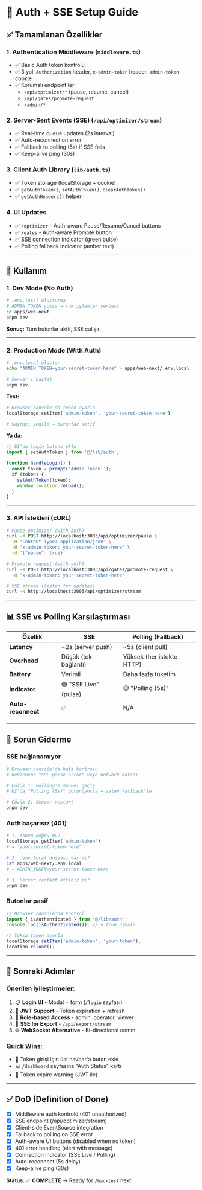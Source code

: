 # 🔐 Auth + SSE Setup Guide

## ✅ Tamamlanan Özellikler

### 1. **Authentication Middleware** (`middleware.ts`)
- ✅ Basic Auth token kontrolü
- ✅ 3 yol: `Authorization` header, `x-admin-token` header, `admin-token` cookie
- ✅ Korumalı endpoint'ler:
  - `/api/optimizer/*` (pause, resume, cancel)
  - `/api/gates/promote-request`
  - `/admin/*`

### 2. **Server-Sent Events (SSE)** (`/api/optimizer/stream`)
- ✅ Real-time queue updates (2s interval)
- ✅ Auto-reconnect on error
- ✅ Fallback to polling (5s) if SSE fails
- ✅ Keep-alive ping (30s)

### 3. **Client Auth Library** (`lib/auth.ts`)
- ✅ Token storage (localStorage + cookie)
- ✅ `getAuthToken()`, `setAuthToken()`, `clearAuthToken()`
- ✅ `getAuthHeaders()` helper

### 4. **UI Updates**
- ✅ `/optimizer` - Auth-aware Pause/Resume/Cancel buttons
- ✅ `/gates` - Auth-aware Promote button
- ✅ SSE connection indicator (green pulse)
- ✅ Polling fallback indicator (amber text)

---

## 🚀 Kullanım

### **1. Dev Mode (No Auth)**
```bash
# .env.local oluşturma
# ADMIN_TOKEN yoksa → tüm işlemler serbest
cd apps/web-next
pnpm dev
```

**Sonuç:** Tüm butonlar aktif, SSE çalışır.

---

### **2. Production Mode (With Auth)**
```bash
# .env.local oluştur
echo "ADMIN_TOKEN=your-secret-token-here" > apps/web-next/.env.local

# Server'ı başlat
pnpm dev
```

**Test:**
```bash
# Browser console'da token ayarla
localStorage.setItem('admin-token', 'your-secret-token-here')

# Sayfayı yenile → butonlar aktif
```

**Ya da:**
```typescript
// UI'da login butonu ekle
import { setAuthToken } from '@/lib/auth';

function handleLogin() {
  const token = prompt('Admin Token:');
  if (token) {
    setAuthToken(token);
    window.location.reload();
  }
}
```

---

### **3. API İstekleri (cURL)**
```bash
# Pause optimizer (with auth)
curl -X POST http://localhost:3003/api/optimizer/pause \
  -H "Content-Type: application/json" \
  -H "x-admin-token: your-secret-token-here" \
  -d '{"pause": true}'

# Promote request (with auth)
curl -X POST http://localhost:3003/api/gates/promote-request \
  -H "x-admin-token: your-secret-token-here"

# SSE stream (listen for updates)
curl -N http://localhost:3003/api/optimizer/stream
```

---

## 📊 SSE vs Polling Karşılaştırması

| Özellik | SSE | Polling (Fallback) |
|---------|-----|-------------------|
| **Latency** | ~2s (server push) | ~5s (client pull) |
| **Overhead** | Düşük (tek bağlantı) | Yüksek (her istekte HTTP) |
| **Battery** | Verimli | Daha fazla tüketim |
| **Indicator** | 🟢 "SSE Live" (pulse) | 🟡 "Polling (5s)" |
| **Auto-reconnect** | ✅ | N/A |

---

## 🔧 Sorun Giderme

### **SSE bağlanamıyor**
```bash
# Browser console'da hata kontrolü
# Beklenen: "SSE parse error" veya network hatası

# Çözüm 1: Polling'e manuel geçiş
# UI'da "Polling (5s)" görünüyorsa → zaten fallback'te

# Çözüm 2: Server restart
pnpm dev
```

### **Auth başarısız (401)**
```bash
# 1. Token doğru mu?
localStorage.getItem('admin-token')
# → "your-secret-token-here"

# 2. .env.local dosyası var mı?
cat apps/web-next/.env.local
# → ADMIN_TOKEN=your-secret-token-here

# 3. Server restart ettiniz mi?
pnpm dev
```

### **Butonlar pasif**
```typescript
// Browser console'da kontrol
import { isAuthenticated } from '@/lib/auth';
console.log(isAuthenticated()); // → true olmalı

// Yoksa token ayarla
localStorage.setItem('admin-token', 'your-token');
location.reload();
```

---

## 🎯 Sonraki Adımlar

### **Önerilen İyileştirmeler:**
1. 📋 **Login UI** - Modal + form (`/login` sayfası)
2. 🔑 **JWT Support** - Token expiration + refresh
3. 🔐 **Role-based Access** - admin, operator, viewer
4. 📡 **SSE for Export** - `/api/export/stream`
5. 🌐 **WebSocket Alternative** - Bi-directional comm

### **Quick Wins:**
- 🎨 Token girişi için üst navbar'a buton ekle
- 📊 `/dashboard` sayfasına "Auth Status" kartı
- 🔔 Token expire warning (JWT ile)

---

## ✅ DoD (Definition of Done)

- [x] Middleware auth kontrolü (401 unauthorized)
- [x] SSE endpoint (/api/optimizer/stream)
- [x] Client-side EventSource integration
- [x] Fallback to polling on SSE error
- [x] Auth-aware UI buttons (disabled when no token)
- [x] 401 error handling (alert with message)
- [x] Connection indicator (SSE Live / Polling)
- [x] Auto-reconnect (5s delay)
- [x] Keep-alive ping (30s)

**Status:** ✅ **COMPLETE** → Ready for `/backtest` next!

